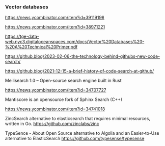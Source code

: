 ### Vector databases
https://news.ycombinator.com/item?id=39119198

https://news.ycombinator.com/item?id=38971221

https://tge-data-web.nyc3.digitaloceanspaces.com/docs/Vector%20Databases%20-%20A%20Technical%20Primer.pdf


https://github.blog/2023-02-06-the-technology-behind-githubs-new-code-search/

https://github.blog/2021-12-15-a-brief-history-of-code-search-at-github/

Meilisearch 1.0 – Open-source search engine built in Rust
  
https://news.ycombinator.com/item?id=34707727

Mantiscore is an opensource fork of Sphinx Search (C++)

https://news.ycombinator.com/item?id=34741018

ZincSearch alternative to elasticsearch that requires minimal resources, written in Go.
https://github.com/zinclabs/zinc

TypeSence - About
Open Source alternative to Algolia and an Easier-to-Use alternative to ElasticSearch
https://github.com/typesense/typesense

